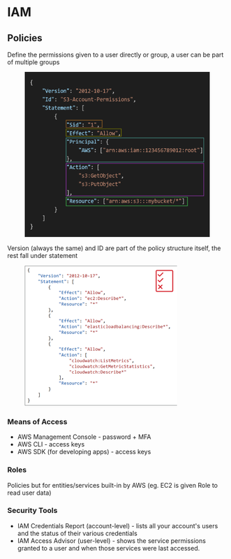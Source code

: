# IAM

## Policies

Define the permissions given to a user directly or group, a user can be part of multiple groups

<div align="left"><figure><img src="../../.gitbook/assets/image (1) (1) (1) (1) (1) (1) (1).png" alt="" width="442"><figcaption></figcaption></figure></div>

Version (always the same) and ID are part of the policy structure itself, the rest fall under statement

<div align="left"><figure><img src="../../.gitbook/assets/image (2) (1) (1) (1) (1) (1) (1).png" alt="" width="349"><figcaption></figcaption></figure></div>

### Means of Access

* AWS Management Console - password + MFA
* AWS CLI - access keys
* AWS SDK (for developing apps) - access keys

### Roles

Policies but for entities/services built-in by AWS (eg. EC2 is given Role to read user data)

### Security Tools

* IAM Credentials Report (account-level) - lists all your account's users and the status of their various credentials
* IAM Access Advisor (user-level) - shows the service permissions granted to a user and when those services were last accessed.
